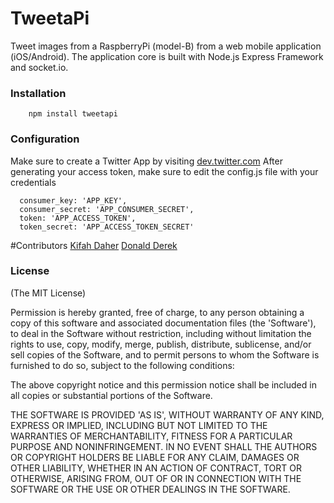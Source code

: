 # TweetaPi

Tweet images from a RaspberryPi (model-B) from a web mobile application (iOS/Android). The application core is built with Node.js Express Framework and socket.io. 

### Installation
```
	npm install tweetapi
```

### Configuration
Make sure to create a Twitter App by visiting [dev.twitter.com](https://dev.twitter.com/) 
After generating your access token, make sure to edit the config.js file with your credentials
```
  consumer_key: 'APP_KEY',
  consumer_secret: 'APP_CONSUMER_SECRET',
  token: 'APP_ACCESS_TOKEN',
  token_secret: 'APP_ACCESS_TOKEN_SECRET'
```

#Contributors
[Kifah Daher](https://github.com/KifahDaher)
[Donald Derek](https://github.com/DonaldDerek)

### License
(The MIT License)

Permission is hereby granted, free of charge, to any person obtaining a copy of this software and associated documentation files (the 'Software'), to deal in the Software without restriction, including without limitation the rights to use, copy, modify, merge, publish, distribute, sublicense, and/or sell copies of the Software, and to permit persons to whom the Software is furnished to do so, subject to the following conditions:

The above copyright notice and this permission notice shall be included in all copies or substantial portions of the Software.

THE SOFTWARE IS PROVIDED 'AS IS', WITHOUT WARRANTY OF ANY KIND, EXPRESS OR IMPLIED, INCLUDING BUT NOT LIMITED TO THE WARRANTIES OF MERCHANTABILITY, FITNESS FOR A PARTICULAR PURPOSE AND NONINFRINGEMENT. IN NO EVENT SHALL THE AUTHORS OR COPYRIGHT HOLDERS BE LIABLE FOR ANY CLAIM, DAMAGES OR OTHER LIABILITY, WHETHER IN AN ACTION OF CONTRACT, TORT OR OTHERWISE, ARISING FROM, OUT OF OR IN CONNECTION WITH THE SOFTWARE OR THE USE OR OTHER DEALINGS IN THE SOFTWARE.
